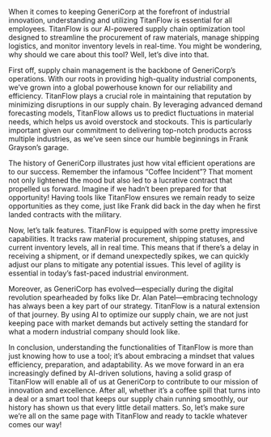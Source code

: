 When it comes to keeping GeneriCorp at the forefront of industrial innovation, understanding and utilizing TitanFlow is essential for all employees. TitanFlow is our AI-powered supply chain optimization tool designed to streamline the procurement of raw materials, manage shipping logistics, and monitor inventory levels in real-time. You might be wondering, why should we care about this tool? Well, let’s dive into that.

First off, supply chain management is the backbone of GeneriCorp’s operations. With our roots in providing high-quality industrial components, we’ve grown into a global powerhouse known for our reliability and efficiency. TitanFlow plays a crucial role in maintaining that reputation by minimizing disruptions in our supply chain. By leveraging advanced demand forecasting models, TitanFlow allows us to predict fluctuations in material needs, which helps us avoid overstock and stockouts. This is particularly important given our commitment to delivering top-notch products across multiple industries, as we’ve seen since our humble beginnings in Frank Grayson’s garage.

The history of GeneriCorp illustrates just how vital efficient operations are to our success. Remember the infamous “Coffee Incident”? That moment not only lightened the mood but also led to a lucrative contract that propelled us forward. Imagine if we hadn’t been prepared for that opportunity! Having tools like TitanFlow ensures we remain ready to seize opportunities as they come, just like Frank did back in the day when he first landed contracts with the military. 

Now, let’s talk features. TitanFlow is equipped with some pretty impressive capabilities. It tracks raw material procurement, shipping statuses, and current inventory levels, all in real time. This means that if there’s a delay in receiving a shipment, or if demand unexpectedly spikes, we can quickly adjust our plans to mitigate any potential issues. This level of agility is essential in today’s fast-paced industrial environment.

Moreover, as GeneriCorp has evolved—especially during the digital revolution spearheaded by folks like Dr. Alan Patel—embracing technology has always been a key part of our strategy. TitanFlow is a natural extension of that journey. By using AI to optimize our supply chain, we are not just keeping pace with market demands but actively setting the standard for what a modern industrial company should look like.

In conclusion, understanding the functionalities of TitanFlow is more than just knowing how to use a tool; it’s about embracing a mindset that values efficiency, preparation, and adaptability. As we move forward in an era increasingly defined by AI-driven solutions, having a solid grasp of TitanFlow will enable all of us at GeneriCorp to contribute to our mission of innovation and excellence. After all, whether it’s a coffee spill that turns into a deal or a smart tool that keeps our supply chain running smoothly, our history has shown us that every little detail matters. So, let’s make sure we’re all on the same page with TitanFlow and ready to tackle whatever comes our way!